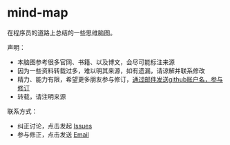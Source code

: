 # mind-map
在程序员的道路上总结的一些思维脑图。

声明：

* 本脑图参考很多官网、书籍、以及博文，会尽可能标注来源
* 因为一些资料转载过多，难以明其来源，如有遗漏，请谅解并联系修改
* 精力、能力有限，希望更多朋友参与修订，[通过邮件发送github账户名，参与修订](Mailto:sunyichao_believe@yahoo.com)
* 转载，请注明来源

联系方式：

* 纠正讨论，点击发起 [Issues](https://github.com/Eastern-subversive/mind-map/issues)
* 参与修正，点击发送 [Email](Mailto:sunyichao_believe@yahoo.com)


